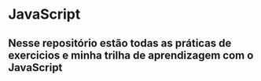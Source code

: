 <h1>JavaScript</h1>

<h2>Nesse repositório estão todas as práticas de exercicios e minha trilha de aprendizagem com o JavaScript</h2>
